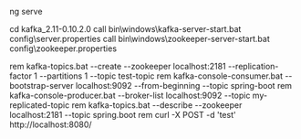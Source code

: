 

ng serve

cd kafka_2.11-0.10.2.0
call bin\windows\kafka-server-start.bat config\server.properties
call bin\windows\zookeeper-server-start.bat config\zookeeper.properties

rem kafka-topics.bat --create --zookeeper localhost:2181 --replication-factor 1 --partitions 1 --topic test-topic
rem kafka-console-consumer.bat --bootstrap-server localhost:9092 --from-beginning --topic spring-boot
rem kafka-console-producer.bat --broker-list localhost:9092 --topic my-replicated-topic
rem kafka-topics.bat --describe --zookeeper localhost:2181 --topic spring.boot
rem curl -X POST -d 'test' http://localhost:8080/